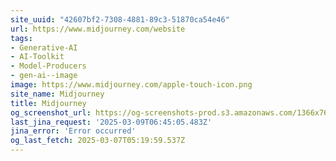 ```yaml
---
site_uuid: "42607bf2-7308-4881-89c3-51870ca54e46"
url: https://www.midjourney.com/website
tags:
- Generative-AI
- AI-Toolkit
- Model-Producers
- gen-ai--image
image: https://www.midjourney.com/apple-touch-icon.png
site_name: Midjourney
title: Midjourney
og_screenshot_url: https://og-screenshots-prod.s3.amazonaws.com/1366x768/80/false/8619549a6912c68d5cbd733e4698ec6d69230412e60e2975eb927c791d7737ec.jpeg
last_jina_request: '2025-03-09T06:45:05.483Z'
jina_error: 'Error occurred'
og_last_fetch: 2025-03-07T05:19:59.537Z
---
```


